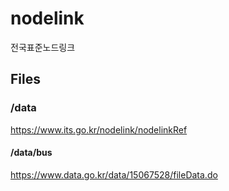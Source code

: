 # nodelink
전국표준노드링크

## Files

### /data

https://www.its.go.kr/nodelink/nodelinkRef

#### /data/bus

https://www.data.go.kr/data/15067528/fileData.do
